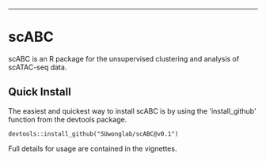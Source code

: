 ---

# scABC

scABC is an R package for the unsupervised clustering and analysis of scATAC-seq data.

## Quick Install

The easiest and quickest way to install scABC is by using the 'install_github' function from the devtools package.  

```{r}
devtools::install_github("SUwonglab/scABC@v0.1")
```

Full details for usage are contained in the vignettes.



